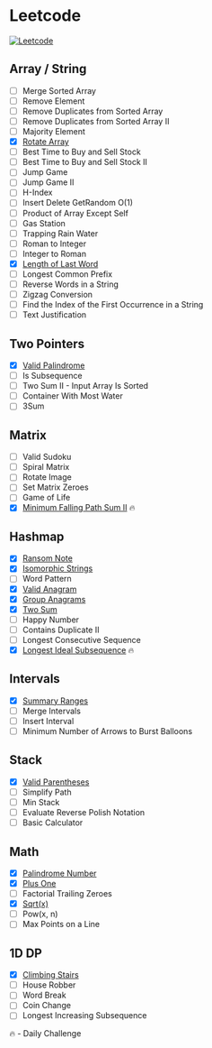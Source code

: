 # Leetcode

[![Leetcode](https://img.shields.io/badge/-LeetCode-FFA116?style=for-the-badge&logo=LeetCode&logoColor=black)](ttps://leetcode.com/Yakovlev-Andrey/)

## Array / String
- [ ] Merge Sorted Array
- [ ] Remove Element
- [ ] Remove Duplicates from Sorted Array
- [ ] Remove Duplicates from Sorted Array II
- [ ] Majority Element
- [X] [Rotate Array](array-string/rotate-array.py)
- [ ] Best Time to Buy and Sell Stock
- [ ] Best Time to Buy and Sell Stock II
- [ ] Jump Game
- [ ] Jump Game II
- [ ] H-Index
- [ ] Insert Delete GetRandom O(1)
- [ ] Product of Array Except Self
- [ ] Gas Station
- [ ] Trapping Rain Water
- [ ] Roman to Integer
- [ ] Integer to Roman
- [X] [Length of Last Word](array-string/length-of-last-word.py)
- [ ] Longest Common Prefix
- [ ] Reverse Words in a String
- [ ] Zigzag Conversion
- [ ] Find the Index of the First Occurrence in a String
- [ ] Text Justification

## Two Pointers
- [X] [Valid Palindrome](two-pointers/valid-palindrome.py)
- [ ] Is Subsequence
- [ ] Two Sum II - Input Array Is Sorted
- [ ] Container With Most Water
- [ ] 3Sum

## Matrix
- [ ] Valid Sudoku
- [ ] Spiral Matrix
- [ ] Rotate Image
- [ ] Set Matrix Zeroes
- [ ] Game of Life
- [x] [Minimum Falling Path Sum II](matrix/minimum-falling-path-sum-2.py) :fire:

## Hashmap
- [X] [Ransom Note](hashmap/ransom-note.py)
- [X] [Isomorphic Strings](hashmap/isomorphic-strings.py) 
- [ ] Word Pattern
- [X] [Valid Anagram](hashmap/valid-anagram.py)
- [X] [Group Anagrams](hashmap/group-anagrams.py)
- [X] [Two Sum](hashmap/two-sum.py)
- [ ] Happy Number
- [ ] Contains Duplicate II
- [ ] Longest Consecutive Sequence
- [X] [Longest Ideal Subsequence](hashmap/longest-ideal-subsequence.py) :fire:

## Intervals
- [X] [Summary Ranges](intervals/summary-ranges.py)
- [ ] Merge Intervals
- [ ] Insert Interval
- [ ] Minimum Number of Arrows to Burst Balloons

## Stack
- [X] [Valid Parentheses](stack/valid-parentheses.py)
- [ ] Simplify Path
- [ ] Min Stack
- [ ] Evaluate Reverse Polish Notation
- [ ] Basic Calculator

## Math
- [X] [Palindrome Number](math/palindrome-number.py)
- [X] [Plus One](math/plus-one.py)
- [ ] Factorial Trailing Zeroes
- [X] [Sqrt(x)](math/sqrt.py)
- [ ] Pow(x, n)
- [ ] Max Points on a Line

## 1D DP
- [X] [Climbing Stairs](1d-dp/climbing-stairs.py)
- [ ] House Robber
- [ ] Word Break
- [ ] Coin Change
- [ ] Longest Increasing Subsequence

:fire: - Daily Challenge